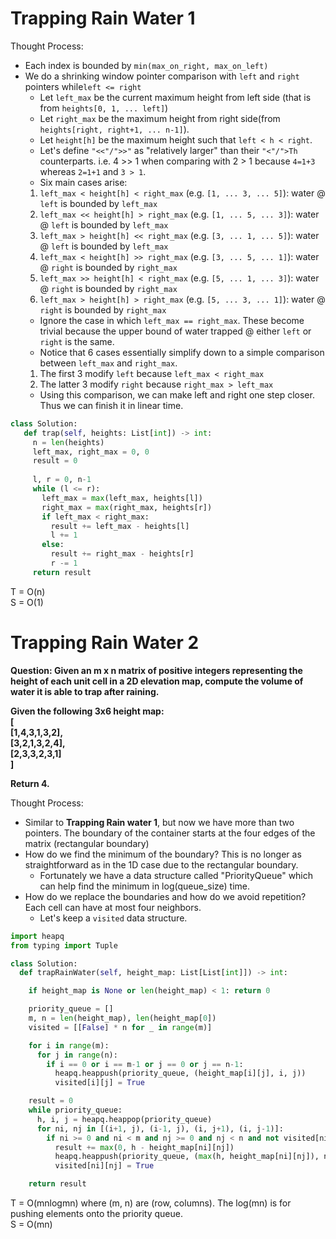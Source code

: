 # Trapping Rain Water 1

Thought Process:
* Each index is bounded by `min(max_on_right, max_on_left)`
* We do a shrinking window pointer comparison with `left` and `right` pointers while`left <= right`
  * Let `left_max` be the current maximum height from left side (that is from `heights[0, 1, ... left]`)
  * Let `right_max` be the maximum height from right side(from `heights[right, right+1, ... n-1]`).
  * Let `height[h]` be the maximum height such that `left < h < right`. 
  * Let's define `"<<"/">>"` as "relatively larger" than their `"<"/">Th` counterparts. i.e. 4 >> 1 when comparing with 2 > 1 because `4=1+3` whereas `2=1+1` and `3 > 1`. 
  * Six main cases arise:
   1. `left_max < height[h] < right_max` (e.g. `[1, ... 3, ... 5]`): water @ `left` is bounded by `left_max`
   2. `left_max << height[h] > right_max` (e.g. `[1, ... 5, ... 3]`): water @ `left` is bounded by `left_max`
   3. `left_max > height[h] << right_max` (e.g. `[3, ... 1, ... 5]`): water @ `left` is bounded by `left_max` 
   4. `left_max < height[h] >> right_max` (e.g. `[3, ... 5, ... 1]`): water @ `right` is bounded by `right_max`  
   5. `left_max >> height[h] < right_max` (e.g. `[5, ... 1, ... 3]`): water @ `right` is bounded by `right_max` 
   6. `left_max > height[h] > right_max` (e.g. `[5, ... 3, ... 1]`): water @ `right` is bounded by `right_max`
  * Ignore the case in which `left_max == right_max`. These become trivial because the upper bound of water trapped @ either `left` or `right` is the same. 
  * Notice that 6 cases essentially simplify down to a simple comparison between `left_max` and `right_max`.
  1. The first 3 modify `left` because `left_max < right_max`
  2. The latter 3 modify `right` because `right_max > left_max`
  * Using this comparison, we can make left and right one step closer. Thus we can finish it in linear time.
 ```python
class Solution:
    def trap(self, heights: List[int]) -> int: 
      n = len(heights)
      left_max, right_max = 0, 0
      result = 0
      
      l, r = 0, n-1
      while (l <= r):
        left_max = max(left_max, heights[l])
        right_max = max(right_max, heights[r])
        if left_max < right_max:
          result += left_max - heights[l]
          l += 1
        else:
          result += right_max - heights[r]
          r -= 1
      return result 
 ```  
 T = O(n)   
 S = O(1)   
 
# Trapping Rain Water 2

<b>Question: Given an m x n matrix of positive integers representing the height of each unit cell in a 2D elevation map, compute the volume of water it is able to trap after raining.  

Given the following 3x6 height map:  
\[  
  \[1,4,3,1,3,2\],  
  \[3,2,1,3,2,4\],  
  \[2,3,3,2,3,1\]  
\]  
  
Return 4.
</b>  

Thought Process:
* Similar to <b>Trapping Rain water 1</b>, but now we have more than two pointers. The boundary of the container starts at the four edges of the matrix (rectangular boundary)
* How do we find the minimum of the boundary? This is no longer as straightforward as in the 1D case due to the rectangular boundary.
  * Fortunately we have a data structure called "PriorityQueue" which can help find the minimum in log(queue_size) time.
* How do we replace the boundaries and how do we avoid repetition? Each cell can have at most four neighbors.
  * Let's keep a `visited` data structure.

```python
import heapq
from typing import Tuple

class Solution:
  def trapRainWater(self, height_map: List[List[int]]) -> int:

    if height_map is None or len(height_map) < 1: return 0

    priority_queue = []
    m, n = len(height_map), len(height_map[0])
    visited = [[False] * n for _ in range(m)]

    for i in range(m):
      for j in range(n):
        if i == 0 or i == m-1 or j == 0 or j == n-1:
          heapq.heappush(priority_queue, (height_map[i][j], i, j))
          visited[i][j] = True

    result = 0
    while priority_queue:
      h, i, j = heapq.heappop(priority_queue)
      for ni, nj in [(i+1, j), (i-1, j), (i, j+1), (i, j-1)]:
        if ni >= 0 and ni < m and nj >= 0 and nj < n and not visited[ni][nj]:
          result += max(0, h - height_map[ni][nj])
          heapq.heappush(priority_queue, (max(h, height_map[ni][nj]), ni, nj))
          visited[ni][nj] = True

    return result
```

T = O(mnlogmn)  where (m, n) are (row, columns). The log(mn) is for pushing elements onto the priority queue.  
S = O(mn)    
